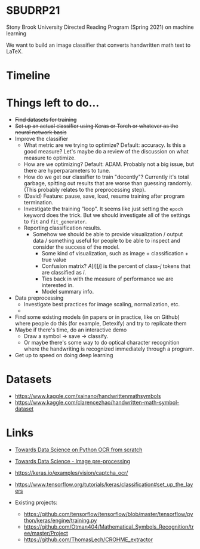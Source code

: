 # SBUDRP21

Stony Brook University Directed Reading Program (Spring 2021) on machine learning

We want to build an image classifier that converts handwritten math text to
LaTeX.

# Timeline

# Things left to do...

* ~~Find datasets for training~~
* ~~Set up an actual classifier using Keras or Torch or whatever as the neural
  network basis~~
* Improve the classifier
  * What metric are we trying to optimize? Default: accuracy. Is this a good measure? Let's maybe do a review of the discussion on what measure to optimize.
  * How are we optimizing? Default: ADAM. Probably not a big issue, but there are hyperparameters to tune.
  * How do we get our classifier to train "decently"? Currently it's total garbage, spitting out results that are worse than guessing randomly. (This probably relates to the preprocessing step).
  * (David) Feature: pause, save, load, resume training after program termination.
  * Investigate the training "loop". It seems like just setting the `epoch` keyword does the trick. But we should investigate all of the settings to `fit` and `fit_generator`.
  * Reporting classification results.
    * Somehow we should be able to provide visualization / output data / something useful for people to be able to inspect and consider the success of the model. 
      * Some kind of visualization, such as image + classification + true value
      * Confusion matrix? $A[i][j]$ is the percent of class-$j$ tokens that are classified as $i$.
      * Ties back in with the measure of performance we are interested in.
      * Model summary info.
* Data preprocessing
  * Investigate best practices for image scaling, normalization, etc. 
  * 
* Find some existing models (in papers or in practice, like on Github) where
  people do this (for example, Detexify) and try to replicate them
* Maybe if there's time, do an interactive demo
  * Draw a symbol -> save -> classify.
  * Or maybe there's some way to do optical character recognition where the handwriting is recognized immediately through a program.
* Get up to speed on doing deep learning 

# Datasets
* https://www.kaggle.com/xainano/handwrittenmathsymbols
* https://www.kaggle.com/clarencezhao/handwritten-math-symbol-dataset

# Links

* [Towards Data Science on Python OCR from scratch](https://towardsdatascience.com/create-simple-optical-character-recognition-ocr-with-python-6d90adb82bb8)
* [Towards Data Science - Image pre-processing](https://towardsdatascience.com/image-pre-processing-c1aec0be3edf)
* https://keras.io/examples/vision/captcha_ocr/
* https://www.tensorflow.org/tutorials/keras/classification#set_up_the_layers

* Existing projects: 
  * https://github.com/tensorflow/tensorflow/blob/master/tensorflow/python/keras/engine/training.py
  * https://github.com/Otman404/Mathematical_Symbols_Recognition/tree/master/Project
  * https://github.com/ThomasLech/CROHME_extractor
